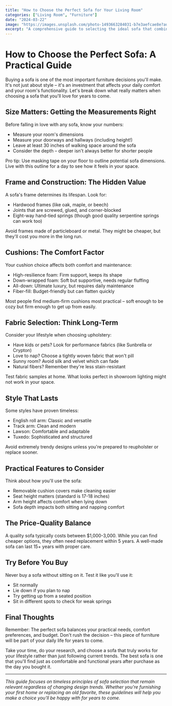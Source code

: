 ```yaml
---
title: "How to Choose the Perfect Sofa for Your Living Room"
categories: ["Living Room", "Furniture"]
date: "2024-03-22"
image: "https://images.unsplash.com/photo-1493663284031-b7e3aefcae8e?auto=format&fit=crop&q=80&w=1920"
excerpt: "A comprehensive guide to selecting the ideal sofa that combines style, comfort, and durability for your living space."
---
```


# How to Choose the Perfect Sofa: A Practical Guide

Buying a sofa is one of the most important furniture decisions you'll make. It's not just about style – it's an investment that affects your daily comfort and your room's functionality. Let's break down what really matters when choosing a sofa that you'll love for years to come.

## Size Matters: Getting the Measurements Right

Before falling in love with any sofa, know your numbers:
- Measure your room's dimensions
- Measure your doorways and hallways (including height!)
- Leave at least 30 inches of walking space around the sofa
- Consider the depth – deeper isn't always better for shorter people

Pro tip: Use masking tape on your floor to outline potential sofa dimensions. Live with this outline for a day to see how it feels in your space.

## Frame and Construction: The Hidden Value

A sofa's frame determines its lifespan. Look for:
- Hardwood frames (like oak, maple, or beech)
- Joints that are screwed, glued, and corner-blocked
- Eight-way hand-tied springs (though good quality serpentine springs can work too)

Avoid frames made of particleboard or metal. They might be cheaper, but they'll cost you more in the long run.

## Cushions: The Comfort Factor

Your cushion choice affects both comfort and maintenance:
- High-resilience foam: Firm support, keeps its shape
- Down-wrapped foam: Soft but supportive, needs regular fluffing
- All-down: Ultimate luxury, but requires daily maintenance
- Fiber-fill: Budget-friendly but can flatten quickly

Most people find medium-firm cushions most practical – soft enough to be cozy but firm enough to get up from easily.

## Fabric Selection: Think Long-Term

Consider your lifestyle when choosing upholstery:
- Have kids or pets? Look for performance fabrics (like Sunbrella or Crypton)
- Love to nap? Choose a tightly woven fabric that won't pill
- Sunny room? Avoid silk and velvet which can fade
- Natural fibers? Remember they're less stain-resistant

Test fabric samples at home. What looks perfect in showroom lighting might not work in your space.

## Style That Lasts

Some styles have proven timeless:
- English roll arm: Classic and versatile
- Track arm: Clean and modern
- Lawson: Comfortable and adaptable
- Tuxedo: Sophisticated and structured

Avoid extremely trendy designs unless you're prepared to reupholster or replace sooner.

## Practical Features to Consider

Think about how you'll use the sofa:
- Removable cushion covers make cleaning easier
- Seat height matters (standard is 17-18 inches)
- Arm height affects comfort when lying down
- Sofa depth impacts both sitting and napping comfort

## The Price-Quality Balance

A quality sofa typically costs between $1,000-3,000. While you can find cheaper options, they often need replacement within 5 years. A well-made sofa can last 15+ years with proper care.

## Try Before You Buy

Never buy a sofa without sitting on it. Test it like you'll use it:
- Sit normally
- Lie down if you plan to nap
- Try getting up from a seated position
- Sit in different spots to check for weak springs

## Final Thoughts

Remember: The perfect sofa balances your practical needs, comfort preferences, and budget. Don't rush the decision – this piece of furniture will be part of your daily life for years to come.

Take your time, do your research, and choose a sofa that truly works for your lifestyle rather than just following current trends. The best sofa is one that you'll find just as comfortable and functional years after purchase as the day you bought it.

---

*This guide focuses on timeless principles of sofa selection that remain relevant regardless of changing design trends. Whether you're furnishing your first home or replacing an old favorite, these guidelines will help you make a choice you'll be happy with for years to come.*
